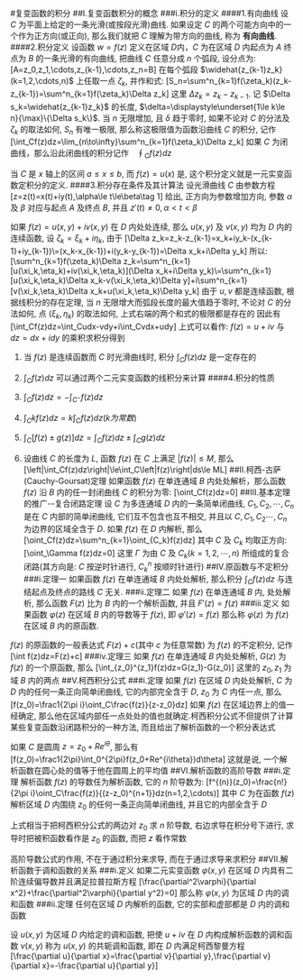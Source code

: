 #复变函数的积分
##I.复变函数积分的概念
###i.积分的定义
####1.有向曲线
设 $C$ 为平面上给定的一条光滑(或按段光滑)曲线. 如果设定 $C$ 的两个可能方向中的一个作为正方向(或正向), 那么我们就把 $C$ 理解为带方向的曲线, 称为 **有向曲线**.
####2.积分定义
设函数 $w=f(z)$ 定义在区域 $D$内，$C$ 为在区域 $D$ 内起点为 $A$ 终点为 $B$ 的一条光滑的有向曲线, 把曲线 $C$ 任意分成 $n$ 个弧段, 设分点为:
\[A=z_0,z_1,\cdots,z_{k-1},\cdots,z_n=B\]
在每个弧段 $\widehat{z_{k-1}z_k}(k=1,2,\cdots,n)$ 上任取一点 $\zeta_k$, 并作和式:
\[S_n=\sum^n_{k=1}f(\zeta_k)(z_k-z_{k-1})=\sum^n_{k=1}f(\zeta_k)\Delta z_k\]
这里 $\Delta z_k=z_k-z_{k-1}$. 记 $\Delta s_k=\widehat{z_{k-1}z_k}$ 的长度, $\delta=\displaystyle\underset{1\le k\le n}{\max}\{\Delta s_k\}$. 当 $n$ 无限增加, 且 $\delta$ 趋于零时, 如果不论对 $C$ 的分法及 $\zeta_k$ 的取法如何, $S_n$ 有唯一极限, 那么称这极限值为函数沿曲线 $C$ 的积分, 记作
\[\int_Cf(z)dz=\lim_{n\to\infty}\sum^n_{k=1}f(\zeta_k)\Delta z_k\]
如果 $C$ 为闭曲线，那么沿此闭曲线的积分记作　$\displaystyle\oint_Cf(z)dz$

当 $C$ 是 $x$ 轴上的区间 $a\le x\le b$, 而 $f(z)=u(x)$ 是, 这个积分定义就是一元实变函数定积分的定义.
####3.积分存在条件及其计算法
设光滑曲线 $C$ 由参数方程
\[z=z(t)=x(t)+iy(t),\alpha\le t\le\beta\tag 1\]
给出, 正方向为参数增加方向, 参数 $\alpha$ 及 $\beta$ 对应与起点 $A$ 及终点 $B$, 并且 $z'(t)\ne0,\alpha<t<\beta$

如果 $f(z)=u(x,y)+iv(x,y)$ 在 $D$ 内处处连续, 那么 $u(x,y)$ 及 $v(x,y)$ 均为 $D$ 内的连续函数, 设 $\zeta_k=\xi_k+i\eta_k$, 由于
\[\Delta z_k=z_k-z_{k-1}=x_k+iy_k-(x_{k-1}+iy_{k-1})\\=(x_k-x_{k-1})+i(y_k-y_{k-1})=\Delta x_k+i\Delta y_k\]
所以:
\[\sum^n_{k=1}f(\zeta_k)\Delta z_k=\sum^n_{k=1}[u(\xi_k,\eta_k)+iv(\xi_k,\eta_k)](\Delta x_k+i\Delta y_k)\\=\sum^n_{k=1}[u(\xi_k,\eta_k)\Delta x_k-v(\xi_k,\eta_k)\Delta y]+i\sum^n_{k=1}[v(\xi_k,\eta_k)\Delta x_k+u(\xi_k,\eta_k)\Delta y_k\]
由于 $u,v$ 都是连续函数, 根据线积分的存在定理, 当 $n$ 无限增大而弧段长度的最大值趋于零时, 不论对 $C$ 的分法如何, 点 $(\xi_k,\eta_k)$ 的取法如何, 上式右端的两个和式的极限都是存在的 因此有
\[\int_Cf(z)dz=\int_Cudx-vdy+i\int_Cvdx+udy\]
上式可以看作: $f(z)=u+iv$ 与 $dz=dx+idy$ 的乘积求积分得到
1. 当 $f(z)$ 是连续函数而 $C$ 时光滑曲线时, 积分 $\int_Cf(z)dz$ 是一定存在的
1. $\int_Cf(z)dz$ 可以通过两个二元实变函数的线积分来计算
####4.积分的性质
1. $\displaystyle\int_Cf(z)dz=-\int_{C^-}f(z)dz$

1. $\displaystyle\int_Ckf(z)dz=k\int_Cf(z)dz(k为常数)$

1. $\displaystyle\int_C\left[f(z)\pm g(z)\right]dz=\int_Cf(z)dz\pm\int_Cg(z)dz$

1. 设曲线 $C$ 的长度为 $L$, 函数 $f(z)$ 在 $C$ 上满足 $|f(z)|\le M$, 那么
\[\left|\int_Cf(z)dz\right|\le\int_C\left|f(z)\right|ds\le ML\]
##II.柯西-古萨(Cauchy-Goursat)定理
如果函数 $f(z)$ 在单连通域 $B$ 内处处解析，那么函数 $f(z)$ 沿 $B$ 内的任一封闭曲线 $C$ 的积分为零:
\[\oint_Cf(z)dz=0\]
##III.基本定理的推广--复合闭路定理
设 $C$ 为多连通域 $D$ 内的一条简单闭曲线, $C_1,C_2,\cdots,C_n$ 是在 $C$ 内部的简单闭曲线, 它们互不包含也互不相交, 并且以 $C,C_1,C_2\cdots,C_n$ 为边界的区域全含于 $D$. 如果 $f(z)$ 在 $D$ 内解析, 那么
\[\oint_Cf(z)dz=\sum^n_{k=1}\oint_{C_k}f(z)dz\]
其中 $C$ 及 $C_k$ 均取正方向:
\[\oint_\Gamma f(z)dz=0\]
这里 $\Gamma$ 为由 $C$ 及 $C_k(k=1,2,\cdots,n)$ 所组成的复合闭路(其方向是: $C$ 按逆时针进行, $C_k^n$ 按顺时针进行)
##IV.原函数与不定积分
###i.定理一
如果函数 $f(z)$ 在单连通域 $B$ 内处处解析, 那么积分 $\displaystyle\int_Cf(z)dz$ 与连结起点及终点的路线 $C$ 无关.
###ii.定理二
如果 $f(z)$ 在单连通域 $B$ 内, 处处解析, 那么函数 $F(z)$ 比为 $B$ 内的一个解析函数, 并且 $F'(z)=f(z)$
###iii.定义
如果函数 $\varphi(z)$ 在区域 $B$ 内的导数等于 $f(z)$, 即 $\varphi'(z)=f(z)$ 那么称 $\varphi(z)$ 为 $f(z)$ 在区域 $B$ 内的原函数.

$f(z)$ 的原函数的一般表达式 $F(z)+c$(其中 $c$ 为任意常数) 为 $f(z)$ 的不定积分, 记作
\[\int f(z)dz=F(z)+c\]
###iv.定理三
如果 $f(z)$ 在单连通域 $B$ 内处处解析, $G(z)$ 为 $f(z)$ 的一个原函数, 那么
\[\int_{z_0}^{z_1}f(z)dz=G(z_1)-G(z_0)\]
这里的 $z_0,z_1$ 为域 $B$ 内的两点
##V.柯西积分公式
###i.定理
如果 $f(z)$ 在区域 $D$ 内处处解析, $C$ 为 $D$ 内的任何一条正向简单闭曲线, 它的内部完全含于 $D$, $z_0$ 为 $C$ 内任一点, 那么
\[f(z_0)=\frac1{2\pi i}\oint_C\frac{f(z)}{z-z_0}dz\]
如果 $f(z)$ 在区域边界上的值一经确定, 那么他在区域内部任一点处处的值也就确定.柯西积分公式不但提供了计算某些复变函数沿闭路积分的一种方法, 而且给出了解析函数的一个积分表达式

如果 $C$ 是圆周 $z=z_0+Re^{i\theta}$, 那么有
\[f(z_0)=\frac1{2\pi}\int_0^{2\pi}f(z_0+Re^{i\theta})d\theta\]
这就是说, 一个解析函数在圆心处的值等于他在圆周上的平均值
##VI.解析函数的高阶导数
###i.定理
解析函数 $f(z)$ 的导数任为解析函数, 它的 $n$ 阶导数为:
\[f^{(n)}(z_0)=\frac{n!}{2\pi i}\oint_C\frac{f(z)}{(z-z_0)^{n+1}}dz(n=1,2,\cdots)\]
其中 $C$ 为在函数 $f(z)$ 解析区域 $D$ 内围绕 $z_0$ 的任何一条正向简单闭曲线, 并且它的内部全含于 $D$

上式相当于把柯西积分公式的两边对 $z_0$ 求 $n$ 阶导数, 右边求导在积分号下进行, 求导时把被积函数看作是 $z_0$ 的函数, 而把 $z$ 看作常数

高阶导数公式的作用, 不在于通过积分来求导, 而在于通过求导来求积分
##VII.解析函数于调和函数的关系
###i.定义
如果二元实变函数 $\varphi(x,y)$ 在区域 $D$ 内具有二阶连续偏导数并且满足拉普拉斯方程
\[\frac{\partial^2\varphi}{\partial x^2}+\frac{\partial^2\varphi}{\partial y^2}=0\]
那么称 $\varphi(x,y)$ 为区域 $D$ 内的调和函数
###ii.定理
任何在区域 $D$ 内解析的函数, 它的实部和虚部都是 $D$ 内的调和函数

设 $u(x,y)$ 为区域 $D$ 内给定的调和函数, 把使 $u+iv$ 在 $D$ 内构成解析函数的调和函数 $v(x,y)$ 称为 $u(x,y)$ 的共轭调和函数, 即在 $D$ 内满足柯西黎曼方程
\[\frac{\partial u}{\partial x}=\frac{\partial v}{\partial y},\frac{\partial v}{\partial x}=-\frac{\partial u}{\partial y}\]
